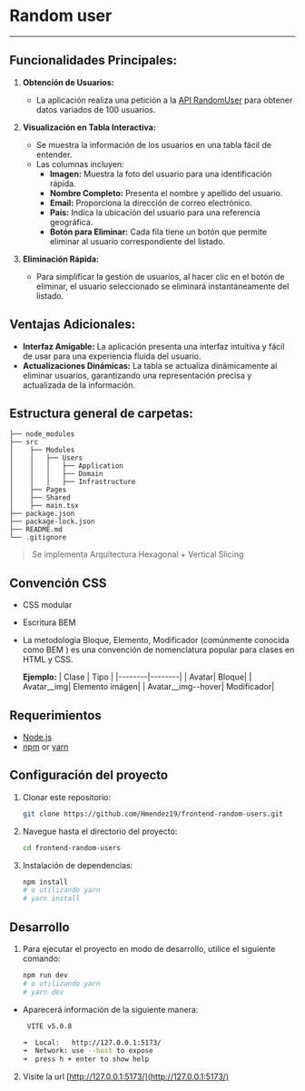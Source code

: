 # Random user
-------
## Funcionalidades Principales:

1. **Obtención de Usuarios:**
   - La aplicación realiza una petición a la [API RandomUser](https://randomuser.me/) para obtener datos variados de 100 usuarios.

2. **Visualización en Tabla Interactiva:**
   - Se muestra la información de los usuarios en una tabla fácil de entender.
   - Las columnas incluyen:
     - **Imagen:** Muestra la foto del usuario para una identificación rápida.
     - **Nombre Completo:** Presenta el nombre y apellido del usuario.
     - **Email:** Proporciona la dirección de correo electrónico.
     - **País:** Indica la ubicación del usuario para una referencia geográfica.
     - **Botón para Eliminar:** Cada fila tiene un botón que permite eliminar al usuario correspondiente del listado.

3. **Eliminación Rápida:**
   - Para simplificar la gestión de usuarios, al hacer clic en el botón de eliminar, el usuario seleccionado se eliminará instantáneamente del listado.

## Ventajas Adicionales:
   - **Interfaz Amigable:** La aplicación presenta una interfaz intuitiva y fácil de usar para una experiencia fluida del usuario.
   - **Actualizaciones Dinámicas:** La tabla se actualiza dinámicamente al eliminar usuarios, garantizando una representación precisa y actualizada de la información.


## Estructura general de carpetas:
    ├── node_modules
    ├── src
    │    ├── Modules
    │    │   ├── Users
    │    │   │   ├── Application
    │    │   │   ├── Domain
    │    │   │   ├── Infrastructure
    │    ├── Pages
    │    ├── Shared
    │    ├── main.tsx
    ├── package.json
    ├── package-lock.json 
    ├── README.md
    └── .gitignore
  > Se implementa Arquitectura Hexagonal + Vertical Slicing


## Convención CSS
- CSS modular
- Escritura BEM 
 - La metodología Bloque, Elemento, Modificador (comúnmente conocida como BEM ) es una convención de nomenclatura popular para clases en HTML y CSS.

     **Ejemplo:**
     | Clase | Tipo |
     |--------|--------|
     | Avatar| Bloque|
     | Avatar__img| Elemento imágen|
     | Avatar__img--hover| Modificador|

## Requerimientos

- [Node.js](https://nodejs.org/)
- [npm](https://www.npmjs.com/) or [yarn](https://yarnpkg.com/)

## Configuración del proyecto

1. Clonar este repositorio:

    ```bash
    git clone https://github.com/Hmendez19/frontend-random-users.git
    ```

2. Navegue hasta el directorio del proyecto:

    ```bash
    cd frontend-random-users
    ```

3. Instalación de dependencias:

    ```bash
    npm install
    # o utilizando yarn
    # yarn install
    ```

## Desarrollo
1. Para ejecutar el proyecto en modo de desarrollo, utilice el siguiente comando:

    ```bash
    npm run dev
    # o utilizando yarn
    # yarn dev
     ```
  - Aparecerá información de la siguiente manera:
      ```bash
       VITE v5.0.8

      ➜  Local:   http://127.0.0.1:5173/
      ➜  Network: use --host to expose
      ➜  press h + enter to show help
      ```

2. Visite la url  [http://127.0.0.1:5173/](http://127.0.0.1:5173/)

